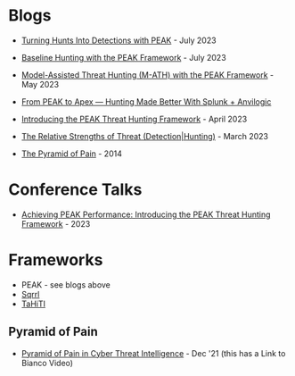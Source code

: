 # Blogs
- [Turning Hunts Into Detections with PEAK](https://www.splunk.com/en_us/blog/security/peak-turning-hunts-into-detections.html) - July 2023
- [Baseline Hunting with the PEAK Framework](https://www.splunk.com/en_us/blog/security/peak-baseline-hunting.html) - July 2023
- [Model-Assisted Threat Hunting (M-ATH) with the PEAK Framework](https://www.splunk.com/en_us/blog/security/peak-framework-math-model-assisted-threat-hunting.html) - May 2023
- [From PEAK to Apex — Hunting Made Better With Splunk + Anvilogic](https://medium.com/@kyle_37407/from-peak-to-apex-hunting-made-better-with-splunk-anvilogic-92985f41669c)
- [Introducing the PEAK Threat Hunting Framework](https://www.splunk.com/en_us/blog/security/peak-threat-hunting-framework.html) - April 2023
- [The Relative Strengths of Threat (Detection|Hunting)](https://www.linkedin.com/pulse/relative-strengths-threat-detectionhunting-andrew-vanvleet/) - March 2023

- [The Pyramid of Pain](http://detect-respond.blogspot.com/2013/03/the-pyramid-of-pain.html) - 2014

# Conference Talks
- [Achieving PEAK Performance: Introducing the PEAK Threat Hunting Framework](https://conf.splunk.com/files/2023/recordings/SEC1492B.mp4) - 2023

# Frameworks
- PEAK - see blogs above
- [Sqrrl](https://www.threathunting.net/sqrrl-archive)
- [TaHiTI](https://www.betaalvereniging.nl/en/safety/tahiti/)

## Pyramid of Pain
- [Pyramid of Pain in Cyber Threat Intelligence](https://warnerchad.medium.com/the-pyramid-of-pain-in-cti-575a1da23cae) - Dec '21 (this has a Link to Bianco Video) 
